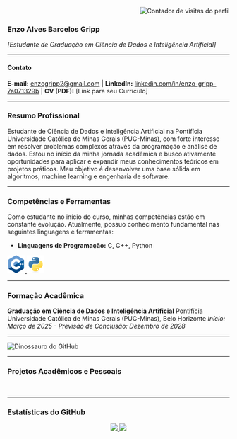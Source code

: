 <p align="right">
  <img src="https://komarev.com/ghpvc/?username=EnzoGripp&color=blueviolet" alt="Contador de visitas do perfil" />
</p>

### Enzo Alves Barcelos Gripp
_[Estudante de Graduação em Ciência de Dados e Inteligência Artificial]_

---

#### Contato
**E-mail:** enzogripp2@gmail.com | **LinkedIn:** [linkedin.com/in/enzo-gripp-7a071329b](https://www.linkedin.com/in/enzo-gripp-7a071329b/) | **CV (PDF):** [Link para seu Currículo]

---

### Resumo Profissional

Estudante de Ciência de Dados e Inteligência Artificial na Pontifícia Universidade Católica de Minas Gerais (PUC-Minas), com forte interesse em resolver problemas complexos através da programação e análise de dados. Estou no início da minha jornada acadêmica e busco ativamente oportunidades para aplicar e expandir meus conhecimentos teóricos em projetos práticos. Meu objetivo é desenvolver uma base sólida em algoritmos, machine learning e engenharia de software.

---

### Competências e Ferramentas

Como estudante no início do curso, minhas competências estão em constante evolução. Atualmente, possuo conhecimento fundamental nas seguintes linguagens e ferramentas:

* **Linguagens de Programação:** C, C++, Python

<p align="left">
  <a href="https://www.cplusplus.com/" target="_blank" rel="noreferrer"> 
    <img src="https://raw.githubusercontent.com/devicons/devicon/master/icons/cplusplus/cplusplus-original.svg" alt="cplusplus" width="40" height="40"/> 
  </a>
  <a href="https://www.python.org" target="_blank" rel="noreferrer"> 
    <img src="https://raw.githubusercontent.com/devicons/devicon/master/icons/python/python-original.svg" alt="python" width="40" height="40"/> 
  </a> 
</p>

---

### Formação Acadêmica

**Graduação em Ciência de Dados e Inteligência Artificial**
Pontifícia Universidade Católica de Minas Gerais (PUC-Minas), Belo Horizonte
*Início: Março de 2025 - Previsão de Conclusão: Dezembro de 2028*

---

![Dinossauro do GitHub](https://raw.githubusercontent.com/DenverCoder1/dino-readme-svg/main/dist/dino.svg)

---

### Projetos Acadêmicos e Pessoais
<br>

---

### Estatísticas do GitHub

<div align="center">
  <a href="https://github.com/EnzoAlvesBarcelosGripp">
  <img height="180em" src="https://github-readme-stats.vercel.app/api?username=EnzoGripp&show_icons=true&theme=dracula&include_all_commits=true&count_private=true"/>
  <img height="180em" src="https://github-readme-stats.vercel.app/api/top-langs/?username=EnzoGripp&layout=compact&langs_count=7&theme=dracula"/>
</div>
